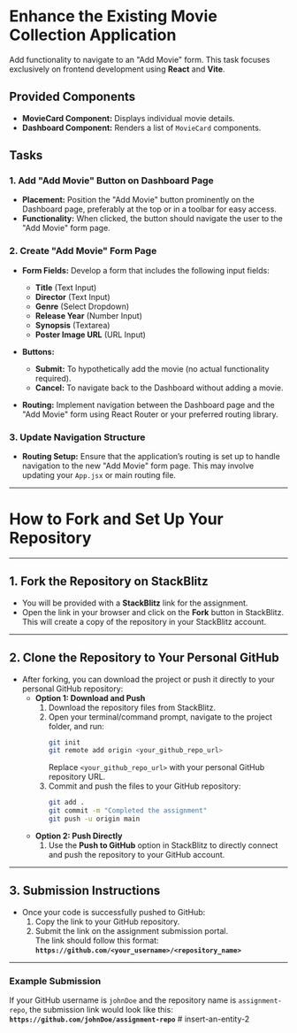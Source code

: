# Enhance the Existing **Movie Collection** Application

Add functionality to navigate to an "Add Movie" form. This task focuses exclusively on frontend development using **React** and **Vite**.

## Provided Components

- **MovieCard Component:** Displays individual movie details.
- **Dashboard Component:** Renders a list of `MovieCard` components.

## Tasks

### 1. Add "Add Movie" Button on Dashboard Page

- **Placement:** Position the "Add Movie" button prominently on the Dashboard page, preferably at the top or in a toolbar for easy access.
- **Functionality:** When clicked, the button should navigate the user to the "Add Movie" form page.

### 2. Create "Add Movie" Form Page

- **Form Fields:** Develop a form that includes the following input fields:
  - **Title** (Text Input)
  - **Director** (Text Input)
  - **Genre** (Select Dropdown)
  - **Release Year** (Number Input)
  - **Synopsis** (Textarea)
  - **Poster Image URL** (URL Input)
- **Buttons:**

  - **Submit:** To hypothetically add the movie (no actual functionality required).
  - **Cancel:** To navigate back to the Dashboard without adding a movie.

- **Routing:** Implement navigation between the Dashboard page and the "Add Movie" form using React Router or your preferred routing library.

### 3. Update Navigation Structure

- **Routing Setup:** Ensure that the application’s routing is set up to handle navigation to the new "Add Movie" form page. This may involve updating your `App.jsx` or main routing file.

---

# **How to Fork and Set Up Your Repository**

---

## **1. Fork the Repository on StackBlitz**

- You will be provided with a **StackBlitz** link for the assignment.
- Open the link in your browser and click on the **Fork** button in StackBlitz.  
  This will create a copy of the repository in your StackBlitz account.

---

## **2. Clone the Repository to Your Personal GitHub**

- After forking, you can download the project or push it directly to your personal GitHub repository:
  - **Option 1: Download and Push**
    1. Download the repository files from StackBlitz.
    2. Open your terminal/command prompt, navigate to the project folder, and run:
       ```bash
       git init
       git remote add origin <your_github_repo_url>
       ```
       Replace `<your_github_repo_url>` with your personal GitHub repository URL.
    3. Commit and push the files to your GitHub repository:
       ```bash
       git add .
       git commit -m "Completed the assignment"
       git push -u origin main
       ```
  - **Option 2: Push Directly**
    1. Use the **Push to GitHub** option in StackBlitz to directly connect and push the repository to your GitHub account.

---

## **3. Submission Instructions**

- Once your code is successfully pushed to GitHub:
  1. Copy the link to your GitHub repository.
  2. Submit the link on the assignment submission portal.  
     The link should follow this format:  
     **`https://github.com/<your_username>/<repository_name>`**

---

### **Example Submission**

If your GitHub username is `johnDoe` and the repository name is `assignment-repo`, the submission link would look like this:  
**`https://github.com/johnDoe/assignment-repo`**
#   i n s e r t - a n - e n t i t y - 2 
 
 
